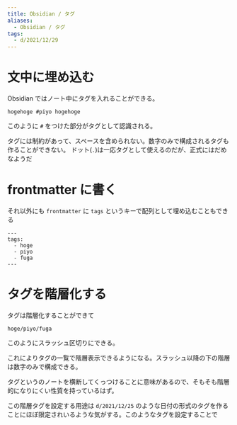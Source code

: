 ```yaml
---
title: Obsidian / タグ
aliases:
  - Obsidian / タグ
tags:
  - d/2021/12/29
---
```


文中に埋め込む
================================================================================
Obsidian ではノート中にタグを入れることができる。

```
hogehoge #piyo hogehoge
```

このように `#` をつけた部分がタグとして認識される。

タグには制約があって、スペースを含められない。数字のみで構成されるタグも作ることができない。
ドット(`.`)は一応タグとして使えるのだが、正式にはだめなようだ


frontmatter に書く
================================================================================

それ以外にも `frontmatter` に `tags` というキーで配列として埋め込むこともできる

```
---
tags:
  - hoge
  - piyo
  - fuga
---
```

タグを階層化する
================================================================================
タグは階層化することができて

```
hoge/piyo/fuga
```

このようにスラッシュ区切りにできる。

これによりタグの一覧で階層表示できるようになる。スラッシュ以降の下の階層は数字のみで構成できる。

タグというのノートを横断してくっつけることに意味があるので、そもそも階層的になりにくい性質を持っているはず。

この階層タグを設定する用途は `d/2021/12/25` のような日付の形式のタグを作ることにほぼ限定されいるような気がする。このようなタグを設定することで












